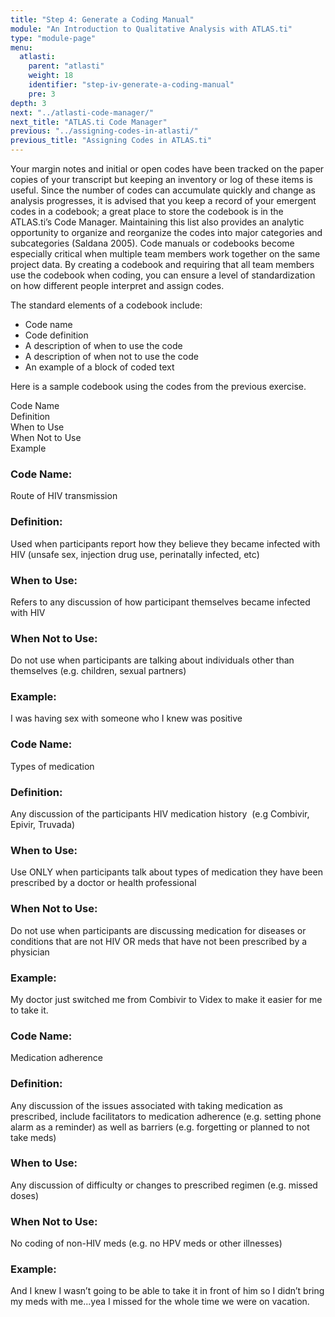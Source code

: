 ```yaml
---
title: "Step 4: Generate a Coding Manual"
module: "An Introduction to Qualitative Analysis with ATLAS.ti"
type: "module-page"
menu:
  atlasti:
    parent: "atlasti"
    weight: 18
    identifier: "step-iv-generate-a-coding-manual"
    pre: 3
depth: 3
next: "../atlasti-code-manager/"
next_title: "ATLAS.ti Code Manager"
previous: "../assigning-codes-in-atlasti/"
previous_title: "Assigning Codes in ATLAS.ti"
---
```


Your margin notes and initial or open codes have been tracked on the paper copies of your transcript but keeping an inventory or log of these items is useful. Since the number of codes can accumulate quickly and change as analysis progresses, it is advised that you keep a record of your emergent codes in a codebook; a great place to store the codebook is in the ATLAS.ti’s Code Manager. Maintaining this list also provides an analytic opportunity to organize and reorganize the codes into major categories and subcategories (Saldana 2005). Code manuals or codebooks become especially critical when multiple team members work together on the same project data. By creating a codebook and requiring that all team members use the codebook when coding, you can ensure a level of standardization on how different people interpret and assign codes.

The standard elements of a codebook include:

* Code name
* Code definition
* A description of when to use the code
* A description of when not to use the code
* An example of a block of coded text

Here is a sample codebook using the codes from the previous exercise.

<div class="row table-layout-display col-header d-none d-md-flex" aria-hidden="true">
    <div class="col-12 col-md-2">
        Code Name
    </div>
    <div class="col-12  col-md-3">
        Definition
    </div>
    <div class="col-12 col-md-2">
        When to Use
    </div>
    <div class="col-12  col-md-3">
        When Not to Use
    </div>
    <div class="col-12 col-md-2">
        Example
    </div>
</div>
<div class="row table-layout-display mb-5 mb-md-0" aria-label="Route of HIV transmission">
    <div class="col-12 col-md-2 th2">
        <h3 class="d-block d-md-none" aria-hidden="false">Code Name:</h3>
        <p>
        Route of HIV transmission
        </p>
    </div>
    <div class="col-12  col-md-3">
        <h3 class="d-block d-md-none" aria-hidden="false">Definition:</h3>
        <p>Used when participants report how they believe they became infected with HIV (unsafe sex, injection drug use, perinatally infected, etc)</p>
    </div>
    <div class="col-12 col-md-2">
        <h3 class="d-block d-md-none" aria-hidden="false">When to Use:</h3>
        <p>Refers to any discussion of how participant themselves became infected with HIV</p>
    </div>
    <div class="col-12  col-md-3">
        <h3 class="d-block d-md-none" aria-hidden="false">When Not to Use:</h3>
        <p>Do not use when participants are talking about individuals other than themselves (e.g. children, sexual partners)</p>
    </div>
    <div class="col-12 col-md-2">
        <h3 class="d-block d-md-none" aria-hidden="false">Example:</h3>
        <p>I was having sex with someone who I knew was positive</p>
    </div>
</div>
<div class="row table-layout-display mb-5 mb-md-0" aria-label="Types of medication">
    <div class="col-12 col-md-2 th2">
        <h3 class="d-block d-md-none" aria-hidden="false">Code Name:</h3>
        <p>
        Types of medication
        </p>
    </div>
    <div class="col-12  col-md-3">
        <h3 class="d-block d-md-none" aria-hidden="false">Definition:</h3>
        <p>Any discussion of the participants HIV medication history  (e.g Combivir, Epivir, Truvada)</p>
    </div>
    <div class="col-12 col-md-2">
        <h3 class="d-block d-md-none" aria-hidden="false">When to Use:</h3>
        <p>Use ONLY when participants talk about types of medication they have been prescribed by a doctor or health professional</p>
    </div>
    <div class="col-12  col-md-3">
        <h3 class="d-block d-md-none" aria-hidden="false">When Not to Use:</h3>
        <p>Do not use when participants are discussing medication for diseases or conditions that are not HIV OR meds that have not been prescribed by a physician</p>
    </div>
    <div class="col-12 col-md-2">
        <h3 class="d-block d-md-none" aria-hidden="false">Example:</h3>
        <p>My doctor just switched me from Combivir to Videx to make it easier for me to take it.</p>
    </div>
</div>
<div class="row table-layout-display" aria-label="Medication adherence">
    <div class="col-12 col-md-2 th2">
        <h3 class="d-block d-md-none" aria-hidden="false">Code Name:</h3>
        <p>
        Medication adherence
        </p>
    </div>
    <div class="col-12  col-md-3">
        <h3 class="d-block d-md-none" aria-hidden="false">Definition:</h3>
        <p>Any discussion of the issues associated with taking medication as prescribed, include facilitators to medication adherence (e.g. setting phone alarm as a reminder) as well as barriers (e.g. forgetting or planned to not take meds)</p>
    </div>
    <div class="col-12 col-md-2">
        <h3 class="d-block d-md-none" aria-hidden="false">When to Use:</h3>
        <p>Any discussion of difficulty or changes to prescribed regimen (e.g. missed doses)</p>
    </div>
    <div class="col-12  col-md-3">
        <h3 class="d-block d-md-none" aria-hidden="false">When Not to Use:</h3>
        <p>No coding of non-HIV meds (e.g. no HPV meds or other illnesses)</p>
    </div>
    <div class="col-12 col-md-2">
        <h3 class="d-block d-md-none" aria-hidden="false">Example:</h3>
        <p>And I knew I wasn’t going to be able to take it in front of him so I didn’t bring my meds with me...yea I missed for the whole time we were on vacation.</p>
    </div>
</div>















 




